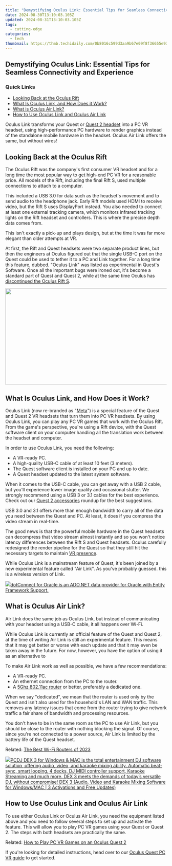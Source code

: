 ```yaml
---
title: "Demystifying Oculus Link: Essential Tips for Seamless Connectivity and Experience"
date: 2024-08-30T13:10:03.105Z
updated: 2024-08-31T13:10:03.105Z
tags:
  - cutting-edge
categories:
  - tech
thumbnail: https://thmb.techidaily.com/0b8016c599d3aa9b67e09f8f36655e93fe5b6ad1ff5b157cae00495d9c046850.jpg
---
```


## Demystifying Oculus Link: Essential Tips for Seamless Connectivity and Experience

### Quick Links

* [Looking Back at the Oculus Rift](https://buynow-tips.techidaily.com/discover-what-sets-the-new-sony-ps5-apart-from-its-predecessor/)
* [What Is Oculus Link, and How Does it Work?](https://android-location-track.techidaily.com/in-2024-top-5-tracking-apps-to-track-vivo-y55s-5g-2023-without-them-knowing-drfone-by-drfone-virtual-android/)
* [What is Oculus Air Link?](https://win-amazing.techidaily.com/get-the-newest-targus-displaylink-software-windows-11-8-and-7-compatible-versions-available-for-download/)
* [How to Use Oculus Link and Oculus Air Link](https://video-capture.techidaily.com/essential-guide-to-preserving-screen-chats-for-2024/)

 Oculus Link transforms your Quest or [Quest 2 headset](https://vp-tips.techidaily.com/visual-harmony-ios-and-macos-photoviewer-blend/) into a PC VR headset, using high-performance PC hardware to render graphics instead of the standalone mobile hardware in the headset. Oculus Air Link offers the same, but without wires!

##  Looking Back at the Oculus Rift

 The Oculus Rift was the company's first consumer VR headset and for a long time the most popular way to get high-end PC VR for a reasonable price. All models of the Rift, including the final Rift S, used multiple connections to attach to a computer.

 This included a USB 3.0 for data such as the headset's movement and to send audio to the headphone jack. Early Rift models used HDMI to receive video, but the Rift S uses DisplayPort instead. You also needed to connect at least one external tracking camera, which monitors infrared tracking lights on the Rift headset and controllers. This is where the precise depth data comes from.

 This isn't exactly a pick-up and plays design, but at the time it was far more elegant than older attempts at VR.

 At first, the Rift and Quest headsets were two separate product lines, but then the engineers at Oculus figured out that the single USB-C port on the Quest could be used to tether it to a PC and Link together. For a long time this feature, dubbed. "Oculus Link" was listed as experimental in Quest's Software. Once all the important bugs were ironed out, it's become a standard part of Quest and Quest 2, while at the same time Oculus has [discontinued the Oculus Rift S](https://www.pcgamer.com/it-was-a-nice-run-but-the-oculus-rift-s-is-no-longer-available-on-the-oculus-site/).

<!-- affiliate ads begin -->
<a href="https://aofit.pxf.io/c/5597632/1399701/16396" target="_top" id="1399701"><img src="//a.impactradius-go.com/display-ad/16396-1399701" border="0" alt="" width="960" height="300"/></a><img height="0" width="0" src="https://imp.pxf.io/i/5597632/1399701/16396" style="position:absolute;visibility:hidden;" border="0" />
<!-- affiliate ads end -->
##  What Is Oculus Link, and How Does it Work?

 Oculus Link (now re-branded as "[Meta](https://video-screen-grab.techidaily.com/new-how-to-record-edit-and-produce-high-quality-webcam-videos/)") is a special feature of the Quest and Quest 2 VR headsets that turn them into PC VR headsets. By using Oculus Link, you can play any PC VR games that work with the Oculus Rift. From the game's perspective, you're using a Rift device, with the Quest software client on your computer handling all the translation work between the headset and computer.

 In order to use Oculus Link, you need the following:

* A VR-ready PC.
* A high-quality USB-C cable of at least 10 feet (3 meters).
* The Quest software client is installed on your PC and up to date.
* A Quest headset updated to the latest system software.

 When it comes to the USB-C cable, you can get away with a USB 2 cable, but you'll experience lower image quality and occasional stutter. We strongly recommend using a USB 3 or 3.1 cables for the best experience. Check out our [Quest 2 accessories](https://extra-guidance.techidaily.com/revolutionize-your-designs-incorporating-3d-text-psx-for-2024/) roundup for the best suggestions.

 USB 3.0 and 3.1 offers more than enough bandwidth to carry all of the data you need between the Quest and PC. At least, it does if you compress the video stream in real-time.

 The good news is that the powerful mobile hardware in the Quest headsets can decompress that video stream almost instantly and so you won't notice latency differences between the Rift S and Quest headsets. Oculus carefully redesigned the render pipeline for the Quest so that they still hit the necessary targets to maintain [VR presence](https://change-location.techidaily.com/in-2024-how-to-come-up-with-the-best-pokemon-team-on-samsung-galaxy-f34-5g-drfone-by-drfone-virtual-android/).

 While Oculus Link is a mainstream feature of Quest, it's been joined by a new experimental feature called "Air Link". As you've probably guessed. this is a wireless version of Link.

<!-- affiliate ads begin -->
<a href="https://checkout.devart.com/order/checkout.php?PRODS=5023555&QTY=1&AFFILIATE=108875&CART=1"><img src="https://secure.avangate.com/images/merchant/45b430710ad04765a6afd58d9d9fafca/products/dotConnect_O.png" border="0">dotConnect for Oracle is an ADO.NET data provider for Oracle with Entity Framework Support.</a>
<!-- affiliate ads end -->
##  What is Oculus Air Link?

 Air Link does the same job as Oculus Link, but instead of communicating with your headset using a USB-C cable, it all happens over Wi-Fi.

 While Oculus Link is currently an official feature of the Quest and Quest 2, at the time of writing Air Link is still an experimental feature. This means that it may get better or worse with each update and that it may even be taken away in the future. For now, however, you have the option of using it as an alternative to

 To make Air Link work as well as possible, we have a few recommendations:

* A VR-ready PC.
* An ethernet connection from the PC to the router.
* A [5Ghz 802.11ac router](https://facebook-video-share.techidaily.com/updated-discovering-the-ultimate-10-free-youtube-artist-collaborators-for-2024/) or better, preferably a dedicated one.

 When we say "dedicated", we mean that the router is used only by the Quest and isn't also used for the household's LAN and WAN traffic. This removes any latency issues that come from the router trying to give network traffic a fair share of bandwidth and processing resources.

 You don't have to be in the same room as the PC to use Air Link, but you should be close to the router with nothing blocking the signal. Of course, since you're not connected to a power source, Air Link is limited by the battery life of the Quest headset.

Related: [The Best Wi-Fi Routers of 2023](https://facebook-video-share.techidaily.com/updated-discovering-the-ultimate-10-free-youtube-artist-collaborators-for-2024/) 

<!-- affiliate ads begin -->
<a href="https://shop.pcdj.com/order/checkout.php?PRODS=4698824&QTY=1&AFFILIATE=108875&CART=1"> <img src="https://secure.avangate.com/images/merchant/47f4b6321e9fd8e8f7326a6adc1a7c1e/products/dex3pro-screenshot-homepage.png" border="0">PCDJ DEX 3 for Windows & MAC is the total entertainment DJ software solution, offering audio, video, and karaoke mixing ability. Automatic beat-sync, smart looping, 4 decks, DJ MIDI controller support, Karaoke Streaming and much more. 
DEX 3 meets the demands of today’s versatile DJ, without compromise! 
DEX 3 (Audio, Video and Karaoke Mixing Software for Windows/MAC | 3 Activations and Free Updates)</a>
<!-- affiliate ads end -->
##  How to Use Oculus Link and Oculus Air Link

 To use either Oculus Link or Oculus Air Link, you need the equipment listed above and you need to follow several steps to set up and activate the feature. This will allow you to play PC VR games using your Quest or Quest 2\. The steps with both headsets are practically the same.

Related: [How to Play PC VR Games on an Oculus Quest 2](https://facebook-video-content.techidaily.com/new-2024-approved-easy-guide-to-rectify-ios-and-android-videos-not-sent-by-messenger/) 

 If you're looking for detailed instructions, head over to our [Oculus Quest PC VR guide](https://facebook-video-content.techidaily.com/new-2024-approved-easy-guide-to-rectify-ios-and-android-videos-not-sent-by-messenger/) to get started.

<ins class="adsbygoogle"
     style="display:block"
     data-ad-format="autorelaxed"
     data-ad-client="ca-pub-7571918770474297"
     data-ad-slot="1223367746"></ins>



<ins class="adsbygoogle"
     style="display:block"
     data-ad-client="ca-pub-7571918770474297"
     data-ad-slot="8358498916"
     data-ad-format="auto"
     data-full-width-responsive="true"></ins>


